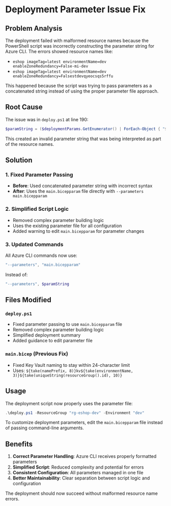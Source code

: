 # Deployment Parameter Issue Fix

## Problem Analysis

The deployment failed with malformed resource names because the PowerShell script was incorrectly constructing the parameter string for Azure CLI. The errors showed resource names like:

- `eshop imageTag=latest environmentName=dev enableZoneRedundancy=False-mi-dev`
- `eshop imageTag=latest environmentName=dev enableZoneRedundancy=Falsestdevqyeocsqs5rffu`

This happened because the script was trying to pass parameters as a concatenated string instead of using the proper parameter file approach.

## Root Cause

The issue was in `deploy.ps1` at line 190:
```powershell
$paramString = ($deploymentParams.GetEnumerator() | ForEach-Object { "$($_.Key)=$($_.Value)" }) -join " "
```

This created an invalid parameter string that was being interpreted as part of the resource names.

## Solution

### 1. Fixed Parameter Passing
- **Before**: Used concatenated parameter string with incorrect syntax
- **After**: Uses the `main.bicepparam` file directly with `--parameters main.bicepparam`

### 2. Simplified Script Logic
- Removed complex parameter building logic
- Uses the existing parameter file for all configuration
- Added warning to edit `main.bicepparam` for parameter changes

### 3. Updated Commands
All Azure CLI commands now use:
```powershell
"--parameters", "main.bicepparam"
```

Instead of:
```powershell
"--parameters", $paramString
```

## Files Modified

### `deploy.ps1`
- Fixed parameter passing to use `main.bicepparam` file
- Removed complex parameter building logic
- Simplified deployment summary
- Added guidance to edit parameter file

### `main.bicep` (Previous Fix)
- Fixed Key Vault naming to stay within 24-character limit
- Uses: `${take(namePrefix, 8)}kv${take(environmentName, 3)}${take(uniqueString(resourceGroup().id), 10)}`

## Usage

The deployment script now properly uses the parameter file:

```powershell
.\deploy.ps1 -ResourceGroup "rg-eshop-dev" -Environment "dev"
```

To customize deployment parameters, edit the `main.bicepparam` file instead of passing command-line arguments.

## Benefits

1. **Correct Parameter Handling**: Azure CLI receives properly formatted parameters
2. **Simplified Script**: Reduced complexity and potential for errors
3. **Consistent Configuration**: All parameters managed in one file
4. **Better Maintainability**: Clear separation between script logic and configuration

The deployment should now succeed without malformed resource name errors.